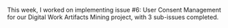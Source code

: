 This week, I worked on implementing issue #6: User Consent Management for our Digital Work Artifacts Mining project, with 3 sub-issues completed.
